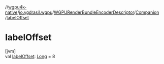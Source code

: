 //[wgpu4k-native](../../../../index.md)/[io.ygdrasil.wgpu](../../index.md)/[WGPURenderBundleEncoderDescriptor](../index.md)/[Companion](index.md)/[labelOffset](label-offset.md)

# labelOffset

[jvm]\
val [labelOffset](label-offset.md): [Long](https://kotlinlang.org/api/core/kotlin-stdlib/kotlin/-long/index.html) = 8